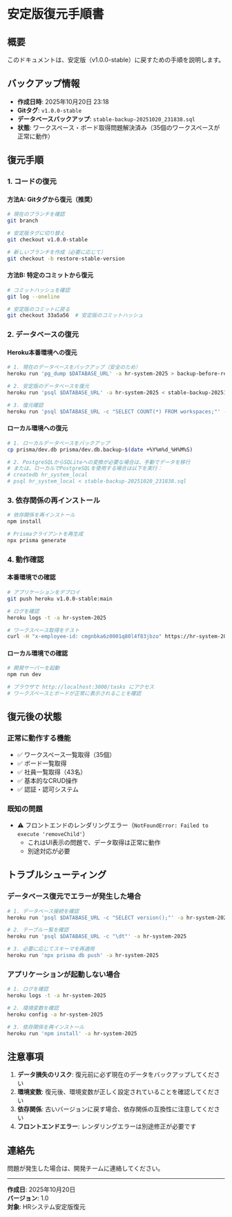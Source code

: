 # 安定版復元手順書

## 概要
このドキュメントは、安定版（v1.0.0-stable）に戻すための手順を説明します。

## バックアップ情報
- **作成日時**: 2025年10月20日 23:18
- **Gitタグ**: `v1.0.0-stable`
- **データベースバックアップ**: `stable-backup-20251020_231838.sql`
- **状態**: ワークスペース・ボード取得問題解決済み（35個のワークスペースが正常に動作）

## 復元手順

### 1. コードの復元

#### 方法A: Gitタグから復元（推奨）
```bash
# 現在のブランチを確認
git branch

# 安定版タグに切り替え
git checkout v1.0.0-stable

# 新しいブランチを作成（必要に応じて）
git checkout -b restore-stable-version
```

#### 方法B: 特定のコミットから復元
```bash
# コミットハッシュを確認
git log --oneline

# 安定版のコミットに戻る
git checkout 33a5a56  # 安定版のコミットハッシュ
```

### 2. データベースの復元

#### Heroku本番環境への復元
```bash
# 1. 現在のデータベースをバックアップ（安全のため）
heroku run 'pg_dump $DATABASE_URL' -a hr-system-2025 > backup-before-restore-$(date +%Y%m%d_%H%M%S).sql

# 2. 安定版のデータベースを復元
heroku run 'psql $DATABASE_URL' -a hr-system-2025 < stable-backup-20251020_231838.sql

# 3. 復元確認
heroku run 'psql $DATABASE_URL -c "SELECT COUNT(*) FROM workspaces;"' -a hr-system-2025
```

#### ローカル環境への復元
```bash
# 1. ローカルデータベースをバックアップ
cp prisma/dev.db prisma/dev.db.backup-$(date +%Y%m%d_%H%M%S)

# 2. PostgreSQLからSQLiteへの変換が必要な場合は、手動でデータを移行
# または、ローカルでPostgreSQLを使用する場合は以下を実行：
# createdb hr_system_local
# psql hr_system_local < stable-backup-20251020_231838.sql
```

### 3. 依存関係の再インストール
```bash
# 依存関係を再インストール
npm install

# Prismaクライアントを再生成
npx prisma generate
```

### 4. 動作確認

#### 本番環境での確認
```bash
# アプリケーションをデプロイ
git push heroku v1.0.0-stable:main

# ログを確認
heroku logs -t -a hr-system-2025

# ワークスペース取得をテスト
curl -H "x-employee-id: cmgnbka6z0001q80l4f83jbzo" https://hr-system-2025-33b161f586cd.herokuapp.com/api/workspaces
```

#### ローカル環境での確認
```bash
# 開発サーバーを起動
npm run dev

# ブラウザで http://localhost:3000/tasks にアクセス
# ワークスペースとボードが正常に表示されることを確認
```

## 復元後の状態

### 正常に動作する機能
- ✅ ワークスペース一覧取得（35個）
- ✅ ボード一覧取得
- ✅ 社員一覧取得（43名）
- ✅ 基本的なCRUD操作
- ✅ 認証・認可システム

### 既知の問題
- ⚠️ フロントエンドのレンダリングエラー（`NotFoundError: Failed to execute 'removeChild'`）
  - これはUI表示の問題で、データ取得は正常に動作
  - 別途対応が必要

## トラブルシューティング

### データベース復元でエラーが発生した場合
```bash
# 1. データベース接続を確認
heroku run 'psql $DATABASE_URL -c "SELECT version();"' -a hr-system-2025

# 2. テーブル一覧を確認
heroku run 'psql $DATABASE_URL -c "\dt"' -a hr-system-2025

# 3. 必要に応じてスキーマを再適用
heroku run 'npx prisma db push' -a hr-system-2025
```

### アプリケーションが起動しない場合
```bash
# 1. ログを確認
heroku logs -t -a hr-system-2025

# 2. 環境変数を確認
heroku config -a hr-system-2025

# 3. 依存関係を再インストール
heroku run 'npm install' -a hr-system-2025
```

## 注意事項

1. **データ損失のリスク**: 復元前に必ず現在のデータをバックアップしてください
2. **環境変数**: 復元後、環境変数が正しく設定されていることを確認してください
3. **依存関係**: 古いバージョンに戻す場合、依存関係の互換性に注意してください
4. **フロントエンドエラー**: レンダリングエラーは別途修正が必要です

## 連絡先
問題が発生した場合は、開発チームに連絡してください。

---
**作成日**: 2025年10月20日  
**バージョン**: 1.0  
**対象**: HRシステム安定版復元
